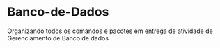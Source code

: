 # Banco-de-Dados
Organizando todos os comandos e pacotes em entrega de atividade de Gerenciamento de Banco de dados
